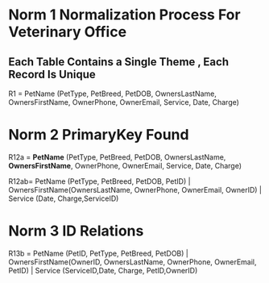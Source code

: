 # Norm 1 Normalization Process For Veterinary Office
## Each Table Contains a Single Theme , Each Record Is Unique
R1 = PetName (PetType, PetBreed, PetDOB, OwnersLastName, OwnersFirstName, OwnerPhone, OwnerEmail, Service, Date, Charge)

# Norm 2 PrimaryKey Found

R12a = **PetName** (PetType, PetBreed, PetDOB, OwnersLastName, **OwnersFirstName**, OwnerPhone, OwnerEmail, Service, Date, Charge)

R12ab= PetName (PetType, PetBreed, PetDOB, PetID) |
OwnersFirstName(OwnersLastName, OwnerPhone, OwnerEmail, OwnerID) |
Service (Date, Charge,ServiceID)

# Norm 3 ID Relations 

R13b = PetName (PetID, PetType, PetBreed, PetDOB) |
OwnersFirstName(OwnerID, OwnersLastName, OwnerPhone, OwnerEmail, PetID) |
Service (ServiceID,Date, Charge, PetID,OwnerID)
